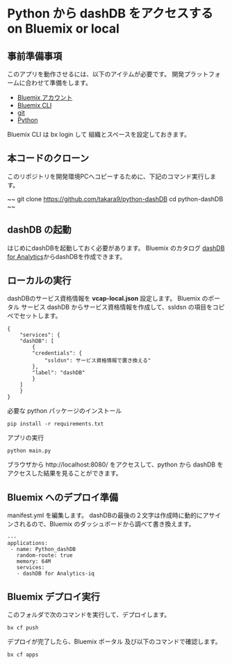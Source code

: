 # Python から dashDB をアクセスする on Bluemix or local

## 事前準備事項

このアプリを動作させるには、以下のアイテムが必要です。 開発プラットフォームに合わせて準備をします。

* [Bluemix アカウント](https://console.ng.bluemix.net/)
* [Bluemix CLI](https://clis.ng.bluemix.net/ui/home.html)
* [git](https://git-scm.com/)
* [Python](https://www.python.org/)

Bluemix CLI は bx login して 組織とスペースを設定しておきます。


## 本コードのクローン
このリポジトリを開発環境PCへコピーするために、下記のコマンド実行します。 

~~
git clone https://github.com/takara9/python-dashDB
cd python-dashDB
~~

## dashDB の起動

はじめにdashDBを起動しておく必要があります。 Bluemix のカタログ [dashDB for Analytics](https://console.ng.bluemix.net/catalog/services/dashdb-for-analytics?env_id=ibm:yp:us-south&taxonomyNavigation=cf-apps)からdashDBを作成できます。


## ローカルの実行

dashDBのサービス資格情報を **vcap-local.json** 設定します。 Bluemix のポータル サービス dashDB からサービス資格情報を作成して、ssldsn の項目をコピペでセットします。

~~~
{
    "services": {
	"dashDB": [
	    {
		"credentials": {
		    "ssldsn": サービス資格情報で置き換える"
		},
		"label": "dashDB"
	    }
	]
    }
}
~~~
必要な python パッケージのインストール

~~~
pip install -r requirements.txt
~~~
アプリの実行

~~~
python main.py
~~~

ブラウザから http://localhost:8080/ をアクセスして、python から dashDB をアクセスした結果を見ることができます。


## Bluemix へのデプロイ準備

manifest.yml を編集します。 dashDBの最後の２文字は作成時に動的にアサインされるので、Bluemix のダッシュボードから調べて書き換えます。

~~~
---
applications:
 - name: Python_dashDB
   random-route: true
   memory: 64M
   services:
   - dashDB for Analytics-iq
~~~
  

## Bluemix デプロイ実行
このフォルダで次のコマンドを実行して、デプロイします。

~~~
bx cf push
~~~
デプロイが完了したら、Bluemix ポータル 及び以下のコマンドで確認します。

~~~
bx cf apps
~~~





